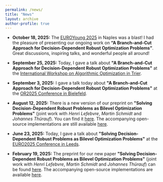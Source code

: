 ```yaml
---
permalink: /news/
title: "News"
layout: archive
author-profile: true
---
```


* **October 18, 2025:** The [EUROYoung 2025](https://euroyoung.eu/naples2025/) in Naples was a blast! I had the pleasure of presenting our ongoing work on **“A Branch-and-Cut Approach for Decision-Dependent Robust Optimization Problems”**. Great discussions, inspiring talks, and wonderful people all around!

* **September 25, 2025:** Today, I gave a talk about **"A Branch-and-Cut Approach for Decision-Dependent Robust Optimization Problems"** at the [International Workshop on Algorithmic Optimization in Trier](https://alop.uni-trier.de/event/international-workshop-on-algorithmic-optimization/).

* **September 3, 2025:** I gave a talk today about **"A Branch-and-Cut Approach for Decision-Dependent Robust Optimization Problems"** at the [OR2025 Conference in Bielefeld](https://or2025.de/).

* **August 12, 2025:** There is a new version of our preprint on **"Solving Decision-Dependent Robust Problems as Bilevel Optimization Problems"** (joint work with *Henri Lefebvre*, *Martin Schmidt* and *Johannes Thürauf*). You can find it [here](https://optimization-online.org/2025/02/solving-decision-dependent-robust-problems-as-bilevel-optimization-problems/). The accompanying open-source implementations are still available [here](https://github.com/simstevens/ddro-via-bilevel).
  
* **June 23, 2025:** Today, I gave a talk about **"Solving Decision-Dependent Robust Problems as Bilevel Optimization Problems"** at the [EURO2025 Conference in Leeds](https://euro2025leeds.uk/).

* **February 19, 2025:** The preprint for our new paper **"Solving Decision-Dependent Robust Problems as Bilevel Optimization Problems"** (joint work with *Henri Lefebvre*, *Martin Schmidt* and *Johannes Thürauf*) can be found [here](https://optimization-online.org/2025/02/solving-decision-dependent-robust-problems-as-bilevel-optimization-problems/). The accompanying open-source implementations are available [here](https://github.com/simstevens/ddro-via-bilevel). 
